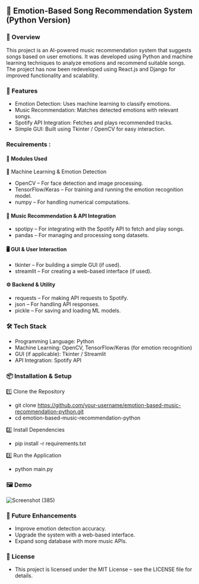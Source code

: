 ## 🎵 Emotion-Based Song Recommendation System (Python Version)
### 📌 Overview
This project is an AI-powered music recommendation system that suggests songs based on user emotions.
It was developed using Python and machine learning techniques to analyze emotions and recommend suitable songs. 
The project has now been redeveloped using React.js and Django for improved functionality and scalability.

### 🚀 Features
- Emotion Detection: Uses machine learning to classify emotions.
- Music Recommendation: Matches detected emotions with relevant songs.
- Spotify API Integration: Fetches and plays recommended tracks.
- Simple GUI: Built using Tkinter / OpenCV for easy interaction.
### Recuirements :
#### 📌 Modules Used
🧠 Machine Learning & Emotion Detection
- OpenCV – For face detection and image processing.
- TensorFlow/Keras – For training and running the emotion recognition model.
- numpy – For handling numerical computations.
####  🎵 Music Recommendation & API Integration
- spotipy – For integrating with the Spotify API to fetch and play songs.
- pandas – For managing and processing song datasets.
####  🖥️ GUI & User Interaction
- tkinter – For building a simple GUI (if used).
- streamlit – For creating a web-based interface (if used).
####  ⚙️ Backend & Utility
- requests – For making API requests to Spotify.
- json – For handling API responses.
- pickle – For saving and loading ML models.

### 🛠️ Tech Stack
- Programming Language: Python
- Machine Learning: OpenCV, TensorFlow/Keras (for emotion recognition)
- GUI (if applicable): Tkinter / Streamlit
- API Integration: Spotify API

### 📦 Installation & Setup
1️⃣ Clone the Repository
- git clone https://github.com/your-username/emotion-based-music-recommendation-python.git  
- cd emotion-based-music-recommendation-python

2️⃣ Install Dependencies
- pip install -r requirements.txt  

3️⃣ Run the Application
- python main.py  

### 🖼️ Demo
![Screenshot (385)](https://github.com/user-attachments/assets/5197cbbe-83d7-4d94-9923-d37419d0d6d8)


### 🎯 Future Enhancements
- Improve emotion detection accuracy.
- Upgrade the system with a web-based interface.
- Expand song database with more music APIs.

### 📜 License
- This project is licensed under the MIT License – see the LICENSE file for details.




